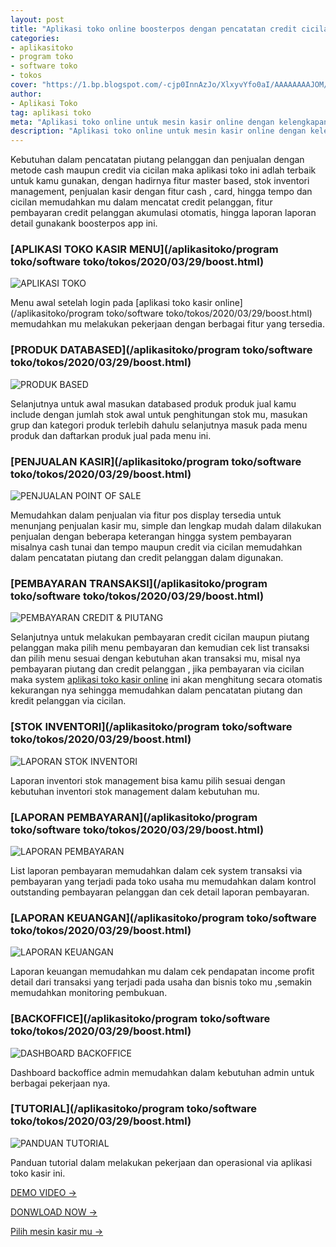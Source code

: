 ```yaml
---
layout: post
title: "Aplikasi toko online boosterpos dengan pencatatan credit cicilan pelanggan"
categories: 
- aplikasitoko
- program toko
- software toko
- tokos
cover: "https://1.bp.blogspot.com/-cjp0InnAzJo/XlxyvYfo0aI/AAAAAAAAJOM/N2aRPDkbAowbxky6ulpr66l_5IAHvjR_gCLcBGAsYHQ/s1600/onlinemesinkasir%2B%25285%2529.jpg"
author:
- Aplikasi Toko
tag: aplikasi toko
meta: "Aplikasi toko online untuk mesin kasir online dengan kelengkapan pencatatan pembayaran piutang pelanggan dan penjualan cash credit"
description: "Aplikasi toko online untuk mesin kasir online dengan kelengkapan pencatatan pembayaran piutang pelanggan dan penjualan cash credit"
---
```

Kebutuhan dalam pencatatan piutang pelanggan dan penjualan dengan metode cash maupun credit via cicilan maka aplikasi toko ini adlah terbaik untuk kamu gunakan, dengan hadirnya fitur master based, stok inventori management, penjualan kasir dengan fitur cash , card, hingga tempo dan cicilan memudahkan mu dalam mencatat credit pelanggan, fitur pembayaran credit pelanggan akumulasi otomatis, hingga laporan laporan detail gunakank boosterpos app ini. 



### **[APLIKASI TOKO KASIR MENU](/aplikasitoko/program toko/software toko/tokos/2020/03/29/boost.html)**

![APLIKASI TOKO](/assets/img/bmenu.png)

Menu awal setelah login pada [aplikasi toko kasir online](/aplikasitoko/program toko/software toko/tokos/2020/03/29/boost.html) memudahkan mu melakukan pekerjaan dengan berbagai fitur yang tersedia.




### **[PRODUK DATABASED](/aplikasitoko/program toko/software toko/tokos/2020/03/29/boost.html)**

![PRODUK BASED](/assets/img/kproduk.png)

Selanjutnya untuk awal masukan databased produk produk jual kamu include dengan jumlah stok awal untuk penghitungan stok mu, masukan grup dan kategori produk terlebih dahulu selanjutnya masuk pada menu produk dan daftarkan produk jual pada menu ini.






### **[PENJUALAN KASIR](/aplikasitoko/program toko/software toko/tokos/2020/03/29/boost.html)**

![PENJUALAN POINT OF SALE](/assets/img/mpenjualantempo.png)

Memudahkan dalam penjualan via fitur pos display tersedia untuk menunjang penjualan kasir mu, simple dan lengkap mudah dalam dilakukan penjualan dengan beberapa keterangan hingga system pembayaran misalnya cash tunai dan tempo maupun credit via cicilan memudahkan dalam pencatatan piutang dan credit pelanggan dalam digunakan.






### **[PEMBAYARAN TRANSAKSI](/aplikasitoko/program toko/software toko/tokos/2020/03/29/boost.html)**

![PEMBAYARAN CREDIT & PIUTANG](/assets/img/ntransaksi.png)

Selanjutnya untuk melakukan pembayaran credit cicilan maupun piutang pelanggan maka pilih menu pembayaran dan kemudian cek list transaksi dan pilih menu sesuai dengan kebutuhan akan transaksi mu, misal nya pembayaran piutang dan credit pelanggan , jika pembayaran via cicilan maka system [aplikasi toko kasir online](/aplikasitoko/2020/03/29/boost.html) ini akan menghitung secara otomatis kekurangan nya sehingga memudahkan dalam pencatatan piutang dan kredit pelanggan via cicilan.






### **[STOK INVENTORI](/aplikasitoko/program toko/software toko/tokos/2020/03/29/boost.html)**

![LAPORAN STOK INVENTORI](/assets/img/o1laporanstok.png)

Laporan inventori stok management bisa kamu pilih sesuai dengan kebutuhan inventori stok management dalam kebutuhan mu.






### **[LAPORAN PEMBAYARAN](/aplikasitoko/program toko/software toko/tokos/2020/03/29/boost.html)**

![LAPORAN PEMBAYARAN](/assets/img/ppembayaran.png)

List laporan pembayaran memudahkan dalam cek system transaksi via pembayaran yang terjadi pada toko usaha mu memudahkan dalam kontrol outstanding pembayaran pelanggan dan cek detail laporan pembayaran.






### **[LAPORAN KEUANGAN](/aplikasitoko/program toko/software toko/tokos/2020/03/29/boost.html)**

![LAPORAN KEUANGAN](/assets/img/qpenjualan.png)

Laporan keuangan memudahkan mu dalam cek pendapatan income profit detail dari transaksi yang terjadi pada usaha dan bisnis toko mu ,semakin memudahkan monitoring pembukuan.






### **[BACKOFFICE](/aplikasitoko/program toko/software toko/tokos/2020/03/29/boost.html)**

![DASHBOARD BACKOFFICE](/assets/img/sdashboard.png)

Dashboard backoffice admin memudahkan dalam kebutuhan admin untuk berbagai pekerjaan nya.






### **[TUTORIAL](/aplikasitoko/program toko/software toko/tokos/2020/03/29/boost.html)**

![PANDUAN TUTORIAL](/assets/img/tmanual.png)

Panduan tutorial dalam melakukan pekerjaan dan operasional via aplikasi toko kasir ini.





[DEMO VIDEO →](https://mesinkasir.github.io/aplikasi/menu-boosterpos.html)


[DONWLOAD NOW →](https://mesinkasir.github.io/e-catalog/Boosterpos%20Retail%20Shop.pdf)


[Pilih mesin kasir mu →](/hardware)
